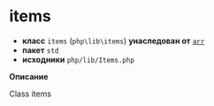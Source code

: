 # items

- **класс** `items` (`php\lib\items`) **унаследован от** [`arr`](https://github.com/jphp-compiler/jphp/blob/master/jphp-runtime/api-docs/classes/php/lib/arr.ru.md)
- **пакет** `std`
- **исходники** `php/lib/Items.php`

**Описание**

Class items